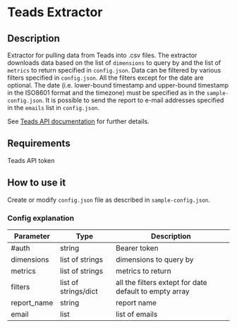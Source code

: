 # Teads Extractor

## Description

Extractor for pulling data from Teads into .csv files.
The extractor downloads data based on the list of `dimensions` to query by and the list of `metrics` to return specified in `config.json`. Data can be filtered by various filters specified in `config.json`. All the filters except for the date are optional. The date (i.e. lower-bound timestamp and upper-bound timestamp in the ISO8601 format and the timezone) must be specified as in the `sample-config.json`.
It is possible to send the report to e-mail addresses specified in the `emails` list in `config.json`.

See [Teads API documentation](https://teadsapi.docs.apiary.io) for further details.

## Requirements

Teads API token

## How to use it

Create or modify `config.json` file as described in `sample-config.json`.

### Config explanation

| Parameter | Type | Description |
| --- | --- | --- |
| #auth | string | Bearer token |
| dimensions | list of strings | dimensions to query by |
| metrics | list of strings | metrics to return |
| filters | list of strings/dict | all the filters extept for date default to empty array |
| report_name | string | report name |
| email | list | list of emails |
